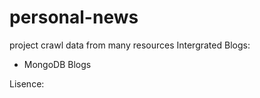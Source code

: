 # personal-news

project crawl data from many resources
Intergrated Blogs:

- MongoDB Blogs

Lisence:
